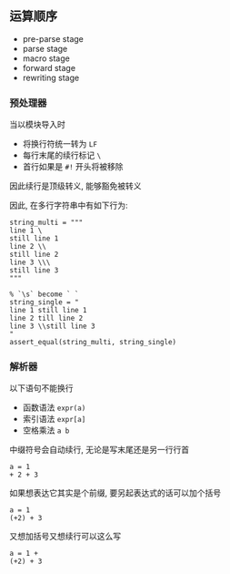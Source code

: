 


## 运算顺序

- pre-parse stage
- parse stage
- macro stage
- forward stage
- rewriting stage


### 预处理器

当以模块导入时

- 将换行符统一转为 `LF`
- 每行末尾的续行标记 `\` 
- 首行如果是 `#!` 开头将被移除


因此续行是顶级转义, 能够豁免被转义

因此, 在多行字符串中有如下行为:

```sm
string_multi = """
line 1 \
still line 1
line 2 \\
still line 2
line 3 \\\
still line 3
"""

% `\s` become ` `
string_single = "
line 1 still line 1
line 2 till line 2
line 3 \\still line 3
"
assert_equal(string_multi, string_single)
```

### 解析器

以下语句不能换行
- 函数语法 `expr(a)`
- 索引语法 `expr[a]`
- 空格乘法 `a b`

中缀符号会自动续行, 无论是写末尾还是另一行行首

```sm
a = 1
+ 2 + 3
```

如果想表达它其实是个前缀, 要另起表达式的话可以加个括号

```sm
a = 1
(+2) + 3
```

又想加括号又想续行可以这么写

```sm
a = 1 + 
(+2) + 3
```